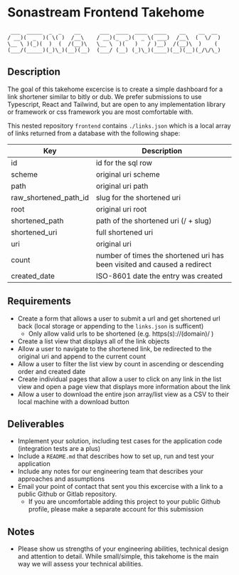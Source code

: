 # Sonastream Frontend Takehome
     ___  _____  _  _    __      ___  ____  ____  ____    __    __  __ 
    / __)(  _  )( \( )  /__\    / __)(_  _)(  _ \( ___)  /__\  (  \/  )
    \__ \ )(_)(  )  (  /(__)\   \__ \  )(   )   / )__)  /(__)\  )    ( 
    (___/(_____)(_)\_)(__)(__)  (___/ (__) (_)\_)(____)(__)(__)(_/\/\_)

## Description
The goal of this takehome excercise is to create a simple dashboard for a link shortener similar to bitly or dub. We prefer submissions to use Typescript, React and Tailwind, but are open to any implementation library or framework or css framework you are most comfortable with.

This nested repository `frontend`  contains `./links.json` which is a local array of links returned from a database with the following shape:

| Key | Description |
|---------|-------------|
| id | id for the sql row |
| scheme | original uri scheme |
| path | original uri path |
| raw_shortened_path_id | slug for the shortened uri |
| root | original uri root |
| shortened_path | path of the shortened uri (/ + slug) |
| shortened_uri | full shortened uri |
| uri | original uri |
| count | number of times the shortened uri has been visited and caused a redirect |
| created_date | ISO-8601 date the entry was created |

## Requirements
  - Create a form that allows a user to submit a url and get shortened url back (local storage or appending to the `links.json` is sufficent)
    - Only allow valid urls to be shortened (e.g. https(s)://(domain)/ )
  - Create a list view that displays all of the link objects 
  - Allow a user to navigate to the shortened link, be redirected to the original uri and append to the current count
  - Allow a user to filter the list view by count in ascending or descending order and created date
  - Create individual pages that allow a user to click on any link in the list view and open a page view that displays more information about the link
  - Allow a user to download the entire json array/list view as a CSV to their local machine with a download button

## Deliverables
- Implement your solution, including test cases for the application code (integration tests are a plus)
- Include a `README.md` that describes how to set up, run and test your application
- Include any notes for our engineering team that describes your approaches and assumptions
- Email your point of contact that sent you this excercise with a link to a public Github or Gitlab repository.
    - If you are uncomfortable adding this project to your public Github profile, please make a separate account for this submission

## Notes
- Please show us strengths of your engineering abilities, technical design and attention to detail. While small/simple, this takehome is the main way we will assess your technical abilities. 